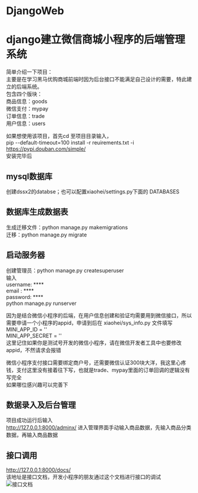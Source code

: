 # DjangoWeb
django建立微信商城小程序的后端管理系统  
====
简单介绍一下项目：  
  主要是在学习黑马优购商城前端时因为后台接口不能满足自己设计的需要，特此建立的后端系统。  
  包含四个版块：  
             商品信息：goods  
             微信支付：mypay  
             订单信息：trade  
             用户信息：users  
               
如果想使用该项目，首先cd 至项目目录输入，  
  pip --default-timeout=100 install -r reuirements.txt -i https://pypi.douban.com/simple/  
安装完毕后  
  
mysql数据库
---
创建dssx2的databse；也可以配置xiaohei/settings.py下面的 DATABASES  
  
数据库生成数据表
---
   生成迁移文件：python manage.py makemigrations  
   迁移：python manage.py migrate  
   
启动服务器
---
创建管理员：python manage.py createsuperuser  
输入  
      username:   ****  
      email  :   ****  
      password:   ****  
python manage.py runserver  

因为是结合微信小程序的后端，在用户信息创建和验证均需要用到微信接口，所以需要申请一个小程序的appid，申请到后在 xiaohei/sys_info.py 文件填写  
   MINI_APP_ID = ''  
   MINI_APP_SECRET = ''  
这里记住如果你是测试号开发的微信小程序，请在微信开发者工具中也要修改appid，不然请求会报错  

  
微信小程序支付接口需要绑定商户号，还需要微信认证300块大洋，我这里心疼钱，支付这里没有接着往下写，也就是trade、mypay里面的订单回调的逻辑没有写完全  
如果哪位感兴趣可以完善下  
  
数据录入及后台管理
----
项目成功运行后输入  
http://127.0.0.1:8000/adminx/
进入管理界面手动输入商品数据，先输入商品分类数据，再输入商品数据


接口调用
----
http://127.0.0.1:8000/docs/  
该地址是接口文档，开发小程序的朋友通过这个文档进行接口的调试  
![接口文档](http://chuantu.xyz/t6/739/1593501844x2073530527.png)
